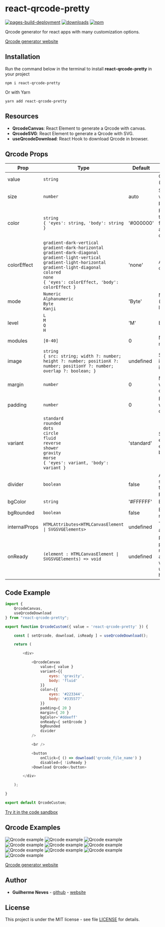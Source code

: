 # react-qrcode-pretty

[![pages-build-deployment](https://github.com/guilhermeasn/react-qrcode-pretty/actions/workflows/pages/pages-build-deployment/badge.svg?branch=example)](https://guilhermeasn.github.io/react-qrcode-pretty/)
[![downloads](https://img.shields.io/npm/dt/react-qrcode-pretty)](https://www.npmjs.com/package/react-qrcode-pretty/)
[![npm](https://img.shields.io/npm/v/react-qrcode-pretty.svg)](https://www.npmjs.com/package/react-qrcode-pretty/v/latest)

Qrcode generator for react apps with many customization options.

[Qrcode generator website](https://guilhermeasn.github.io/react-qrcode-pretty/)

## Installation

Run the command below in the terminal to install **react-qrcode-pretty** in your project

```
npm i react-qrcode-pretty
```

Or with Yarn

```
yarn add react-qrcode-pretty
```

## Resources

- **QrcodeCanvas**: React Element to generate a Qrcode with canvas.
- **QrcodeSVG**: React Element to generate a Qrcode with SVG.
- **useQrcodeDownload**: React Hook to download Qrcode in browser.

## Qrcode Props

|Prop|Type|Default|Details|
|---|---|---|---|
| value | `string` | | Qrcode payload (required) |
| size | `number` | auto | Size of the qrcode without margin and padding |
| color | `string` <br /> `{ 'eyes': string, 'body': string }` | '#000000' | Foreground color for the entire qrcode or for each part (eyes and body) of the qrcode |
| colorEffect | `gradient-dark-vertical` <br /> `gradient-dark-horizontal` <br /> `gradient-dark-diagonal` <br /> `gradient-light-vertical` <br /> `gradient-light-horizontal` <br /> `gradient-light-diagonal` <br /> `colored` <br /> `none` <br /> `{ 'eyes': colorEffect, 'body': colorEffect }` | 'none' | Apply effects to coloring |
| mode | `Numeric` <br /> `Alphanumeric` <br /> `Byte` <br /> `Kanji` | 'Byte' | Mode that payload (value) will be logged |
| level | `L` <br /> `M` <br /> `Q` <br /> `H` | 'M' | Error correction level |
| modules | `[0-40]` | 0 | Number of qrcode modules. 0 is auto |
| image | `string` <br /> `{ src: string; width ?: number; height ?: number; positionX ?: number; positionY ?: number; overlap ?: boolean; }` | undefined | Settings for the image to be inserted into the qrcode |
| margin | `number` | 0 | Margin size. Area without background color |
| padding | `number` | 0 | Padding size. Area with background color |
| variant | `standard` <br /> `rounded`  <br /> `dots` <br /> `circle` <br /> `fluid` <br /> `reverse` <br /> `shower` <br /> `gravity`  <br /> `morse` <br /> `{ 'eyes': variant, 'body': variant }` | 'standard' | Style applied to the entire qrcode or each part (eyes and body) of it |
| divider | `boolean` | false | Active a small separation between the qrcode body points |
| bgColor | `string` | '#FFFFFF' | Background color |
| bgRounded | `boolean` | false | Background color rounded |
| internalProps | `HTMLAttributes<HTMLCanvasElement \| SVGSVGElements>` | undefined | The internal props attributes |
| onReady | `(element : HTMLCanvasElement \| SVGSVGElements) => void` | undefined | Provides element properties and methods when available. To be used with the useQrcodeDownload hook. |

## Code Example

```js
import {
    QrcodeCanvas, 
    useQrcodeDownload
} from "react-qrcode-pretty";

export function QrcodeCustom({ value = 'react-qrcode-pretty' }) {

    const [ setQrcode, download, isReady ] = useQrcodeDownload();

    return (

        <div>

            <QrcodeCanvas
                value={ value }
                variant={{
                    eyes: 'gravity',
                    body: 'fluid'
                }}
                color={{
                    eyes: '#223344',
                    body: '#335577'
                }}
                padding={ 20 }
                margin={ 20 }
                bgColor='#ddeeff'
                onReady={ setQrcode }
                bgRounded
                divider
            />

            <br />

            <button
                onClick={ () => download('qrcode_file_name') }
                disabled={ !isReady }
            >Download Qrcode</button>

        </div>

    );

}

export default QrcodeCustom;
```

[Try it in the code sandbox](https://codesandbox.io/p/sandbox/tjxv5d)

## Qrcode Examples

![Qrcode example](https://raw.githubusercontent.com/guilhermeasn/react-qrcode-pretty/master/examples/qrcode_example_01.png)
![Qrcode example](https://raw.githubusercontent.com/guilhermeasn/react-qrcode-pretty/master/examples/qrcode_example_02.png)
![Qrcode example](https://raw.githubusercontent.com/guilhermeasn/react-qrcode-pretty/master/examples/qrcode_example_03.png)
![Qrcode example](https://raw.githubusercontent.com/guilhermeasn/react-qrcode-pretty/master/examples/qrcode_example_04.png)
![Qrcode example](https://raw.githubusercontent.com/guilhermeasn/react-qrcode-pretty/master/examples/qrcode_example_05.png)
![Qrcode example](https://raw.githubusercontent.com/guilhermeasn/react-qrcode-pretty/master/examples/qrcode_example_06.png)
![Qrcode example](https://raw.githubusercontent.com/guilhermeasn/react-qrcode-pretty/master/examples/qrcode_example_07.png)
![Qrcode example](https://raw.githubusercontent.com/guilhermeasn/react-qrcode-pretty/master/examples/qrcode_example_08.png)
![Qrcode example](https://raw.githubusercontent.com/guilhermeasn/react-qrcode-pretty/master/examples/qrcode_example_09.png)
![Qrcode example](https://raw.githubusercontent.com/guilhermeasn/react-qrcode-pretty/master/examples/qrcode_example_10.png)

[Qrcode generator website](https://guilhermeasn.github.io/react-qrcode-pretty/)

## Author

* **Guilherme Neves** - [github](https://github.com/guilhermeasn/) - [website](https://gn.dev.br/)

## License

This project is under the MIT license - see file [LICENSE](https://github.com/guilhermeasn/react-qrcode-pretty/blob/master/LICENSE) for details.
